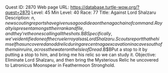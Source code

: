 Quest ID: 2870
Web page URL: https://database.turtle-wow.org/?quest=2870
Level: 45
Min Level: 40
Race: 77
Title: Against Lord Shalzaru
Description: $n, new scouting reports have given us a good idea on the naga chain of command.Royalty is present amongst their rank and file, and they're the ones calling all the shots.$B$BSpecifically, we've identified one of the crueler royals as Lord Shalzaru.Scouts report that he himself has uncovered an odd relic during a recent naga excavation in a cave south of the main ruins, across the water on the Isle of Dread.$B$BPut a stop to it by putting a stop to him, and bring me his relic so we can study it.
Objective: Eliminate Lord Shalzaru, and then bring the Mysterious Relic he uncovered to Latronicus Moonspear in Feathermoon Stronghold.
